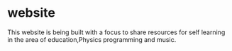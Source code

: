 # website

This website is being built with a focus to share resources for self learning in the area of education,Physics programming and music.
